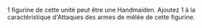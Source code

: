 1 figurine de cette unité peut être une Handmaiden. Ajoutez 1 à la caractéristique d'Attaques des armes de mêlée de cette figurine.